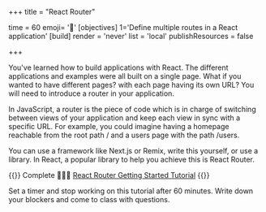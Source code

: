 +++
title = "React Router"

time = 60
emoji= '🚏'
[objectives]
    1='Define multiple routes in a React application'
[build]
  render = 'never'
  list = 'local'
  publishResources = false

+++

You've learned how to build applications with React. The different applications and examples were all built on a single page. What if you wanted to have different pages? with each page having its own URL? You will need to introduce a router in your application.

In JavaScript, a router is the piece of code which is in charge of switching between views of your application and keep each view in sync with a specific URL. For example, you could imagine having a homepage reachable from the root path / and a users page with the path /users.

You can use a framework like Next.js or Remix, write this yourself, or use a library. In React, a popular library to help you achieve this is React Router.

{{<note type="narrative" title="React Learn">}}
Complete 🧑🏾‍🎓 [React Router Getting Started Tutorial](https://reactrouter.com/en/6.21.1/start/tutorial)
{{</note>}}

Set a timer and stop working on this tutorial after 60 minutes. Write down your blockers and come to class with questions.
